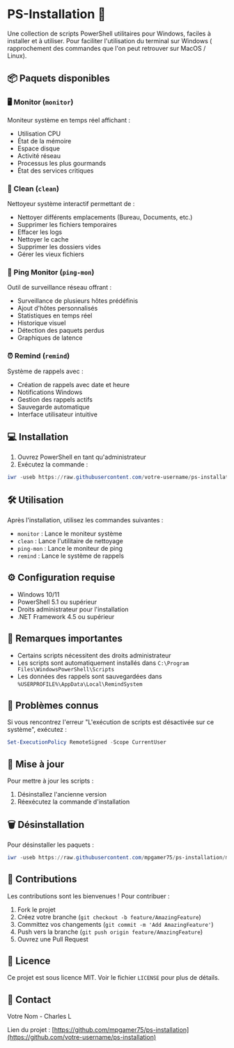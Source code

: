 # PS-Installation 🚀

Une collection de scripts PowerShell utilitaires pour Windows, faciles à installer et à utiliser.
Pour faciliter l'utilisation du terminal sur Windows ( rapprochement des commandes que l'on peut retrouver sur MacOS / Linux). 

## 📦 Paquets disponibles

### 🖥️ Monitor (`monitor`)
Moniteur système en temps réel affichant :
- Utilisation CPU
- État de la mémoire
- Espace disque
- Activité réseau
- Processus les plus gourmands
- État des services critiques

### 🧹 Clean (`clean`)
Nettoyeur système interactif permettant de :
- Nettoyer différents emplacements (Bureau, Documents, etc.)
- Supprimer les fichiers temporaires
- Effacer les logs
- Nettoyer le cache
- Supprimer les dossiers vides
- Gérer les vieux fichiers

### 📡 Ping Monitor (`ping-mon`)
Outil de surveillance réseau offrant :
- Surveillance de plusieurs hôtes prédéfinis
- Ajout d'hôtes personnalisés
- Statistiques en temps réel
- Historique visuel
- Détection des paquets perdus
- Graphiques de latence

### ⏰ Remind (`remind`)
Système de rappels avec :
- Création de rappels avec date et heure
- Notifications Windows
- Gestion des rappels actifs
- Sauvegarde automatique
- Interface utilisateur intuitive

## 💻 Installation

1. Ouvrez PowerShell en tant qu'administrateur
2. Exécutez la commande :
```powershell
iwr -useb https://raw.githubusercontent.com/votre-username/ps-installation/main/install.ps1 | iex
```

## 🛠️ Utilisation

Après l'installation, utilisez les commandes suivantes :
- `monitor` : Lance le moniteur système
- `clean` : Lance l'utilitaire de nettoyage
- `ping-mon` : Lance le moniteur de ping
- `remind` : Lance le système de rappels

## ⚙️ Configuration requise

- Windows 10/11
- PowerShell 5.1 ou supérieur
- Droits administrateur pour l'installation
- .NET Framework 4.5 ou supérieur

## 🚨 Remarques importantes

- Certains scripts nécessitent des droits administrateur
- Les scripts sont automatiquement installés dans `C:\Program Files\WindowsPowerShell\Scripts`
- Les données des rappels sont sauvegardées dans `%USERPROFILE%\AppData\Local\RemindSystem`

## 🐛 Problèmes connus

Si vous rencontrez l'erreur "L'exécution de scripts est désactivée sur ce système", exécutez :
```powershell
Set-ExecutionPolicy RemoteSigned -Scope CurrentUser
```

## 🔄 Mise à jour

Pour mettre à jour les scripts :
1. Désinstallez l'ancienne version
2. Réexécutez la commande d'installation

## 🗑️ Désinstallation

Pour désinstaller les paquets :
```powershell
iwr -useb https://raw.githubusercontent.com/mpgamer75/ps-installation/main/install.ps1 | iex
```

## 🤝 Contributions

Les contributions sont les bienvenues ! Pour contribuer :
1. Fork le projet
2. Créez votre branche (`git checkout -b feature/AmazingFeature`)
3. Committez vos changements (`git commit -m 'Add AmazingFeature'`)
4. Push vers la branche (`git push origin feature/AmazingFeature`)
5. Ouvrez une Pull Request

## 📝 Licence

Ce projet est sous licence MIT. Voir le fichier `LICENSE` pour plus de détails.

## 📧 Contact

Votre Nom - Charles L 

Lien du projet : [https://github.com/mpgamer75/ps-installation](https://github.com/votre-username/ps-installation)